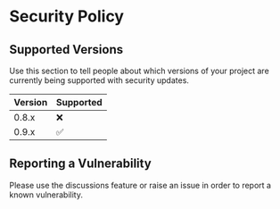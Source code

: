# Security Policy

## Supported Versions

Use this section to tell people about which versions of your project are
currently being supported with security updates.

| Version | Supported          |
| ------- | ------------------ |
| 0.8.x   | :x: |
| 0.9.x   | :white_check_mark: |

## Reporting a Vulnerability

Please use the discussions feature or raise an issue in order to report a known vulnerability.
